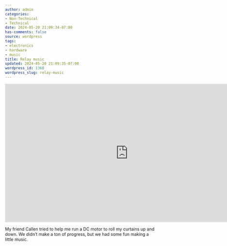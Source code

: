 ```yaml
---
author: admin
categories:
- Non-Technical
- Technical
date: 2024-05-20 21:09:34-07:00
has-comments: false
source: wordpress
tags:
- electronics
- hardware
- music
title: Relay music
updated: 2024-05-20 21:09:35-07:00
wordpress_id: 1368
wordpress_slug: relay-music
---
```

<iframe allow="accelerometer; autoplay; clipboard-write; encrypted-media; gyroscope; picture-in-picture; web-share" allowfullscreen="" frameborder="0" height="456" referrerpolicy="strict-origin-when-cross-origin" src="https://www.youtube.com/embed/au_MMBIpRec?feature=oembed" title="Music made by switching an electric relay" width="810"></iframe>

My friend Callen tried to help me run a DC motor to roll my curtains up and down. We didn’t make a ton of progress, but we had some fun making a little music.
